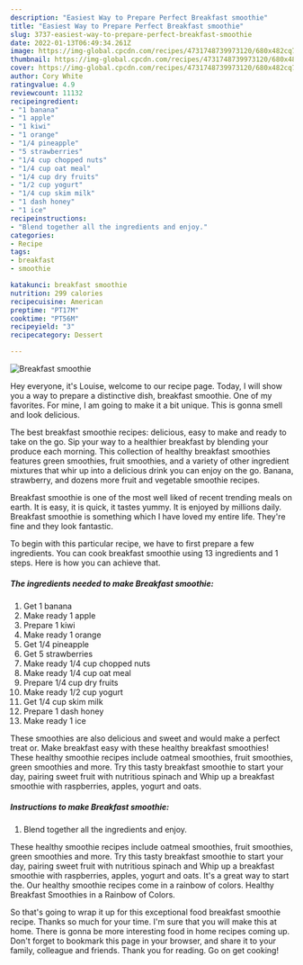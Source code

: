 ```yaml
---
description: "Easiest Way to Prepare Perfect Breakfast smoothie"
title: "Easiest Way to Prepare Perfect Breakfast smoothie"
slug: 3737-easiest-way-to-prepare-perfect-breakfast-smoothie
date: 2022-01-13T06:49:34.261Z
image: https://img-global.cpcdn.com/recipes/4731748739973120/680x482cq70/breakfast-smoothie-recipe-main-photo.jpg
thumbnail: https://img-global.cpcdn.com/recipes/4731748739973120/680x482cq70/breakfast-smoothie-recipe-main-photo.jpg
cover: https://img-global.cpcdn.com/recipes/4731748739973120/680x482cq70/breakfast-smoothie-recipe-main-photo.jpg
author: Cory White
ratingvalue: 4.9
reviewcount: 11132
recipeingredient:
- "1 banana"
- "1 apple"
- "1 kiwi"
- "1 orange"
- "1/4 pineapple"
- "5 strawberries"
- "1/4 cup chopped nuts"
- "1/4 cup oat meal"
- "1/4 cup dry fruits"
- "1/2 cup yogurt"
- "1/4 cup skim milk"
- "1 dash honey"
- "1 ice"
recipeinstructions:
- "Blend together all the ingredients and enjoy."
categories:
- Recipe
tags:
- breakfast
- smoothie

katakunci: breakfast smoothie 
nutrition: 299 calories
recipecuisine: American
preptime: "PT17M"
cooktime: "PT56M"
recipeyield: "3"
recipecategory: Dessert

---
```



![Breakfast smoothie](https://img-global.cpcdn.com/recipes/4731748739973120/680x482cq70/breakfast-smoothie-recipe-main-photo.jpg)

Hey everyone, it's Louise, welcome to our recipe page. Today, I will show you a way to prepare a distinctive dish, breakfast smoothie. One of my favorites. For mine, I am going to make it a bit unique. This is gonna smell and look delicious.

The best breakfast smoothie recipes: delicious, easy to make and ready to take on the go. Sip your way to a healthier breakfast by blending your produce each morning. This collection of healthy breakfast smoothies features green smoothies, fruit smoothies, and a variety of other ingredient mixtures that whir up into a delicious drink you can enjoy on the go. Banana, strawberry, and dozens more fruit and vegetable smoothie recipes.

Breakfast smoothie is one of the most well liked of recent trending meals on earth. It is easy, it is quick, it tastes yummy. It is enjoyed by millions daily. Breakfast smoothie is something which I have loved my entire life. They're fine and they look fantastic.


To begin with this particular recipe, we have to first prepare a few ingredients. You can cook breakfast smoothie using 13 ingredients and 1 steps. Here is how you can achieve that.

<!--inarticleads1-->

##### The ingredients needed to make Breakfast smoothie:

1. Get 1 banana
1. Make ready 1 apple
1. Prepare 1 kiwi
1. Make ready 1 orange
1. Get 1/4 pineapple
1. Get 5 strawberries
1. Make ready 1/4 cup chopped nuts
1. Make ready 1/4 cup oat meal
1. Prepare 1/4 cup dry fruits
1. Make ready 1/2 cup yogurt
1. Get 1/4 cup skim milk
1. Prepare 1 dash honey
1. Make ready 1 ice


These smoothies are also delicious and sweet and would make a perfect treat or. Make breakfast easy with these healthy breakfast smoothies! These healthy smoothie recipes include oatmeal smoothies, fruit smoothies, green smoothies and more. Try this tasty breakfast smoothie to start your day, pairing sweet fruit with nutritious spinach and Whip up a breakfast smoothie with raspberries, apples, yogurt and oats. 

<!--inarticleads2-->

##### Instructions to make Breakfast smoothie:

1. Blend together all the ingredients and enjoy.


These healthy smoothie recipes include oatmeal smoothies, fruit smoothies, green smoothies and more. Try this tasty breakfast smoothie to start your day, pairing sweet fruit with nutritious spinach and Whip up a breakfast smoothie with raspberries, apples, yogurt and oats. It&#39;s a great way to start the. Our healthy smoothie recipes come in a rainbow of colors. Healthy Breakfast Smoothies in a Rainbow of Colors. 

So that's going to wrap it up for this exceptional food breakfast smoothie recipe. Thanks so much for your time. I'm sure that you will make this at home. There is gonna be more interesting food in home recipes coming up. Don't forget to bookmark this page in your browser, and share it to your family, colleague and friends. Thank you for reading. Go on get cooking!
